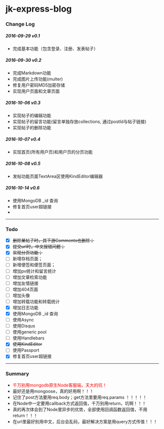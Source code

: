 # jk-express-blog

### Change Log
##### 2016-09-29 v0.1
* 完成基本功能（包含登录、注册、发表帖子）

##### 2016-09-30 v0.2
* 完成Markdown功能 
* 完成图片上传功能(multer)
* 修复用户密码MD5加密存储
* 实现用户页面和文章页面

##### 2016-10-06 v0.3
* 实现帖子的编辑功能
* 实现帖子的留言功能(留言单独存放collections,  通过postId与帖子链接)
* 实现帖子的删除功能

##### 2016-10-07 v0.4
* 实现首页(所有用户页)和用户页的分页功能

##### 2016-10-08 v0.5
* 发帖功能页面TextArea区使用KindEditor编辑器

##### 2016-10-14 v0.6
* 使用MongoDB _id 查询
* 修复首页user超链接
* 
----
### Todo
- [x] ~~删除某帖子时，其下游Comments也删除；~~
- [x] ~~提交url时，中文报错问题；~~
- [x] ~~实现分页功能；~~
- [ ] 新增存档页面；
- [ ] 新增便签和便签页面；
- [ ] 增加pv统计和留言统计
- [ ] 增加文章检索功能
- [ ] 增加友情链接
- [ ] 增加404页面
- [ ] 增加头像
- [ ] 增加转载功能和转载统计
- [x] 增加日志功能
- [x] 使用MongoDB _id 查询
- [ ] 使用Async
- [ ] 使用Disqus
- [ ] 使用generic pool
- [ ] 使用Handlebars
- [x] ~~使用KindEditor~~
- [ ] 使用Passport
- [x] 修复首页user超链接

----
### Summary
* <font color="#FF0000">千万别用mongodb原生Node客服端，天大的坑！</font>
* 最好还是用mongoose，真的好用啊！！！
* 记住了post方法要用req.body；get方法里要用req.params ！！！！！
* 在Node中一定要用callback方式返回值，千万别用return，坑啊！！！
* 真的再次体会到了Node里异步的优势，全部使用回调函数返回值，不用return！！！
* 在url里最好别用中文，后台会乱码，最好解决方案是用query方式传值！！！